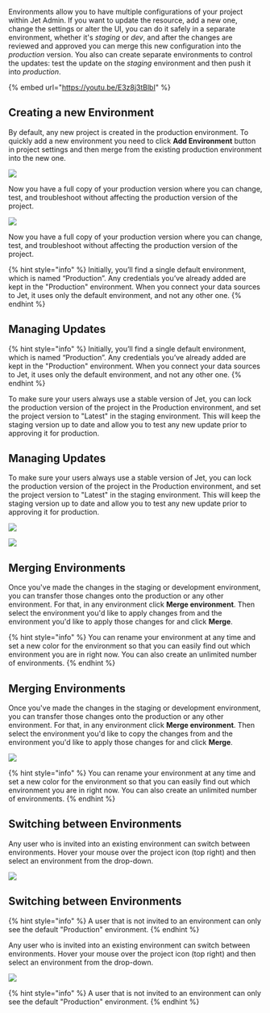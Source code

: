 [comment]: # ($page_title=Environments)
[comment]: # ($page_description=How Environments work in Jet Admin)

Environments allow you to have multiple configurations of your project within Jet Admin. If you want to update the resource, add a new one, change the settings or alter the UI, you can do it safely in a separate environment, whether it's _staging_ or _dev_, and after the changes are reviewed and approved you can merge this new configuration into the _production_ version. You also can create separate environments to control the updates: test the update on the _staging_ environment and then push it into _production_.

{% embed url="https://youtu.be/E3z8j3tBlbI" %}

## Creating a new Environment

By default, any new project is created in the production environment. To quickly add a new environment you need to click **Add Environment** button in project settings and then merge from the existing production environment into the new one.

![](https://gblobscdn.gitbook.com/assets%2F-LQ08RFAKZvFADEiXKFy%2F-MWU3rUPeYAh_GbpIG33%2F-MWU7RPqL-fQsGAYHW4-%2FGIF191.gif?alt=media&token=28e3e73f-cfdc-4748-853f-b60b8aae8d17)

Now you have a full copy of your production version where you can change, test, and troubleshoot without affecting the production version of the project.

![](https://gblobscdn.gitbook.com/assets%2F-LQ08RFAKZvFADEiXKFy%2F-MVqVcemNcd0Dz8VnOny%2F-MVqkvpV0H7_FsvyQAfy%2FGIF191.gif?alt=media&token=3f3d19d4-1505-4614-85eb-3e3db96701d7)

Now you have a full copy of your production version where you can change, test, and troubleshoot without affecting the production version of the project.

{% hint style="info" %}
Initially, you’ll find a single default environment, which is named “Production”. Any credentials you’ve already added are kept in the "Production" environment. When you connect your data sources to Jet, it uses only the default environment, and not any other one.
{% endhint %}

## Managing Updates

{% hint style="info" %}
Initially, you’ll find a single default environment, which is named “Production”. Any credentials you’ve already added are kept in the "Production" environment. When you connect your data sources to Jet, it uses only the default environment, and not any other one.
{% endhint %}

To make sure your users always use a stable version of Jet, you can lock the production version of the project in the Production environment, and set the project version to "Latest" in the staging environment. This will keep the staging version up to date and allow you to test any new update prior to approving it for production.

## Managing Updates

To make sure your users always use a stable version of Jet, you can lock the production version of the project in the Production environment, and set the project version to "Latest" in the staging environment. This will keep the staging version up to date and allow you to test any new update prior to approving it for production.

![](https://gblobscdn.gitbook.com/assets%2F-LQ08RFAKZvFADEiXKFy%2F-MWU3rUPeYAh_GbpIG33%2F-MWU9L-Vi62QwiyywQpo%2FGIF192.gif?alt=media&token=66875049-7677-4bae-ab3b-216a7b28e548)

![](https://gblobscdn.gitbook.com/assets%2F-LQ08RFAKZvFADEiXKFy%2F-MVqVcemNcd0Dz8VnOny%2F-MVqm6Fjng9YQB-K-Uih%2FGIF192.gif?alt=media&token=0b10a884-8806-4321-ad58-3b12ff86c866)

## Merging Environments

Once you've made the changes in the staging or development environment, you can transfer those changes onto the production or any other environment. For that, in any environment click **Merge environment**. Then select the environment you'd like to apply changes from and the environment you'd like to apply those changes for and click **Merge**.

{% hint style="info" %}
You can rename your environment at any time and set a new color for the environment so that you can easily find out which environment you are in right now. You can also create an unlimited number of environments.
{% endhint %}

## Merging Environments

Once you've made the changes in the staging or development environment, you can transfer those changes onto the production or any other environment. For that, in any environment click **Merge environment**. Then select the environment you'd like to copy the changes from and the environment you'd like to apply those changes for and click **Merge**. 

![](https://gblobscdn.gitbook.com/assets%2F-LQ08RFAKZvFADEiXKFy%2F-MVqVcemNcd0Dz8VnOny%2F-MVqoFZE8v32kDyDWpZB%2FGIF193.gif?alt=media&token=3157e385-c246-4211-b191-ca5c67343206)

{% hint style="info" %}
You can rename your environment at any time and set a new color for the environment so that you can easily find out which environment you are in right now. You can also create an unlimited number of environments.
{% endhint %}

## Switching between Environments

Any user who is invited into an existing environment can switch between environments. Hover your mouse over the project icon \(top right\) and then select an environment from the drop-down.

![](https://gblobscdn.gitbook.com/assets%2F-LQ08RFAKZvFADEiXKFy%2F-MWU3rUPeYAh_GbpIG33%2F-MWUJzQHoUV_-xEVvs4P%2FGIF194.gif?alt=media&token=7d6698db-a101-4b50-9052-14743092ca70)

## Switching between Environments

{% hint style="info" %}
A user that is not invited to an environment can only see the default "Production" environment.
{% endhint %}

Any user who is invited into an existing environment can switch between environments. Hover your mouse over the project icon \(top right\) and then select an environment from the drop-down.

![](https://gblobscdn.gitbook.com/assets%2F-LQ08RFAKZvFADEiXKFy%2F-MVqVcemNcd0Dz8VnOny%2F-MVqq0T2t-ACjkb7Q0dj%2FGIF194.gif?alt=media&token=a1e2721a-0394-401f-bdec-0b56871ea743)

{% hint style="info" %}
A user that is not invited to an environment can only see the default "Production" environment.
{% endhint %}

